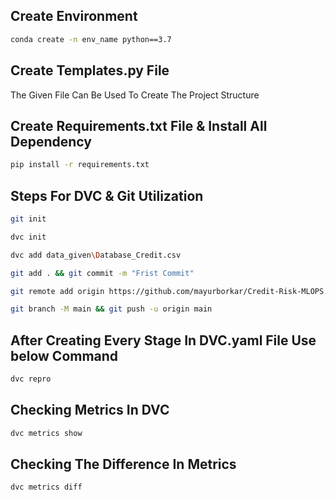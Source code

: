 ## Create Environment
```bash
conda create -n env_name python==3.7
```

## Create Templates.py File
The Given File Can Be Used To Create The Project Structure

## Create Requirements.txt File & Install All Dependency
```bash
pip install -r requirements.txt
```

## Steps For DVC & Git Utilization
```bash
git init
```
```bash
dvc init
```
```bash
dvc add data_given\Database_Credit.csv
```
```bash
git add . && git commit -m "Frist Commit"
```
```bash
git remote add origin https://github.com/mayurborkar/Credit-Risk-MLOPS.git
```
```bash
git branch -M main && git push -u origin main
```
## After Creating Every Stage In DVC.yaml File Use below Command
```bash
dvc repro
```
## Checking Metrics In DVC
```bash
dvc metrics show
```
## Checking The Difference In Metrics
```bash
dvc metrics diff
```